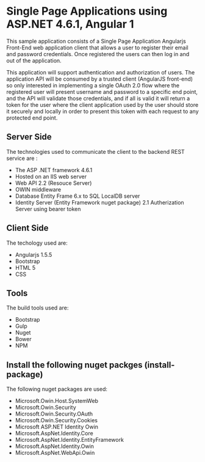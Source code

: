 <h1>Single Page Applications using ASP.NET 4.6.1, Angular 1</h1>

<p>
This sample application consists of a Single Page Application Angularjs Front-End web application client that allows a user to register their
email and password credentials. Once registered the users can then log in and out of the application.

This application will support authentication and authorization of users. The application API
will be consumed by a trusted client (AngularJS front-end) so only interested in implementing a 
single OAuth 2.0 flow where the registered user will present username and password to a specific end point, 
and the API will validate those credentials, and if all is valid it will return a token for the user where the client
application used by the user should store it securely and locally in order to present this token with each request to any protected end point.
</p>
<h2> Server Side</h2>
The technologies used to communicate the client to the backend REST service are :
	<ul> 
		<li>The ASP .NET framework 4.6.1</li>
		<li> Hosted on an IIS web server</li>
		<li> Web API 2.2  (Resouce Server)</li>
		<li> OWIN middleware </li>
		<li> Database Entity Frame 6.x to SQL LocalDB server</li>
		<li> Identity Server (Entity Framework nuget package) 2.1 Autherization Server using bearer token </li>
  </ul>

<h2> Client Side</h2>
The techology used are:
	<ul>
		<li>Angularjs 1.5.5</li>
		<li>Bootstrap</li>
		<li>HTML 5</li>
		<li>CSS</li>
	</ul>
<h2>Tools</h2>
The build tools used are:
	<ul>
		<li>Bootstrap</li>		
		<li>Gulp</li>
		<li>Nuget</li>
		<li>Bower</li>
		<li>NPM</li>
	</ul>
  
 <h2> Install the following nuget packges (install-package)</h2>
  The following nuget packages are used:
  	<ul>
	  <li> Microsoft.Owin.Host.SystemWeb</li>
	  <li> Microsoft.Owin.Security</li>
	  <li> Microsoft.Owin.Security.OAuth</li>
	  <li> Microsoft.Owin.Security.Cookies</li>
	  <li> Microsoft ASP.NET Identity Owin</li>
	  <li> Microsoft.AspNet.Identity.Core</li>
	  <li> Microsoft.AspNet.Identity.EntityFramework</li>
	  <li> Microsoft.AspNet.Identity.Owin</li>
	  <li> Microsoft.AspNet.WebApi.Owin</li>
  </ul>
